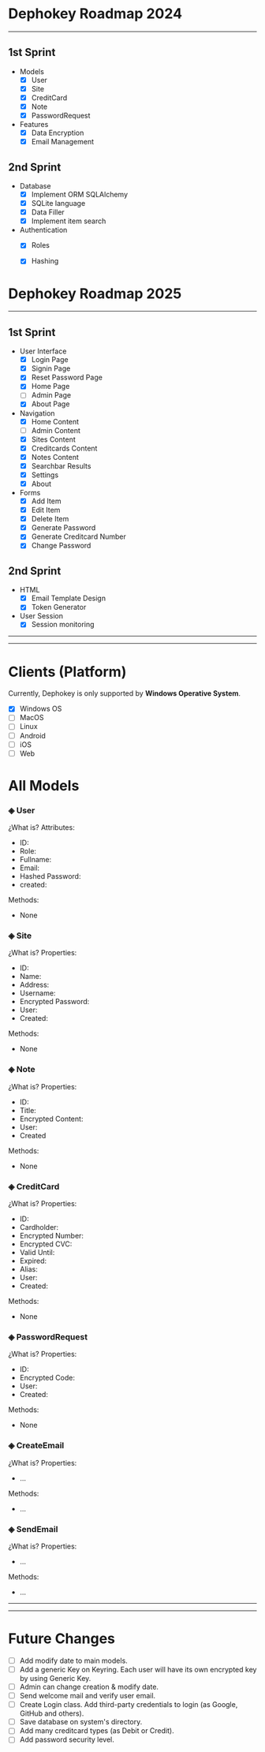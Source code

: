 
# Dephokey Roadmap 2024

---

## 1st Sprint

* Models
  * [x] User
  * [x] Site
  * [x] CreditCard
  * [x] Note
  * [x] PasswordRequest

* Features
  * [x] Data Encryption
  * [x] Email Management

## 2nd Sprint

* Database
  * [x] Implement ORM SQLAlchemy
  * [x] SQLite language
  * [x] Data Filler
  * [x] Implement item search

* Authentication
  * [x] Roles
  * [x] Hashing

  
# Dephokey Roadmap 2025

---

## 1st Sprint

* User Interface
  * [x] Login Page
  * [x] Signin Page
  * [x] Reset Password Page
  * [x] Home Page
  * [ ] Admin Page
  * [x] About Page

* Navigation
  * [x] Home Content
  * [ ] Admin Content
  * [x] Sites Content
  * [x] Creditcards Content
  * [x] Notes Content
  * [x] Searchbar Results
  * [x] Settings
  * [x] About

* Forms
  * [x] Add Item
  * [x] Edit Item
  * [x] Delete Item
  * [x] Generate Password
  * [x] Generate Creditcard Number
  * [x] Change Password

## 2nd Sprint

* HTML
  * [x] Email Template Design
  * [x] Token Generator

* User Session
  * [x] Session monitoring

---

---

# Clients (Platform)

Currently, Dephokey is only supported by **Windows Operative System**.

* [x] Windows OS
* [ ] MacOS
* [ ] Linux
* [ ] Android
* [ ] iOS
* [ ] Web

# All Models

### ◈ User
¿What is?
Attributes:
- ID:
- Role:
- Fullname:
- Email:
- Hashed Password:
- created:

Methods:
- None

### ◈ Site
¿What is?
Properties:
- ID:
- Name:
- Address:
- Username:
- Encrypted Password:
- User:
- Created:

Methods:
- None

### ◈ Note
¿What is?
Properties:
- ID:
- Title:
- Encrypted Content:
- User:
- Created

Methods:
- None

### ◈ CreditCard
¿What is?
Properties:
- ID:
- Cardholder:
- Encrypted Number:
- Encrypted CVC:
- Valid Until:
- Expired:
- Alias:
- User:
- Created:

Methods:
- None

### ◈ PasswordRequest
¿What is?
Properties:
- ID:
- Encrypted Code:
- User:
- Created:

Methods:
- None

### ◈ CreateEmail
¿What is?
Properties:
- ...

Methods:
- ...

### ◈ SendEmail
¿What is?
Properties:
- ...

Methods:
- ...

---

---

# Future Changes
* [ ] Add modify date to main models.
* [ ] Add a generic Key on Keyring. Each user will have its own encrypted key by using Generic Key.
* [ ] Admin can change creation & modify date.
* [ ] Send welcome mail and verify user email.
* [ ] Create Login class. Add third-party credentials to login (as Google, GitHub and others).
* [ ] Save database on system's directory.
* [ ] Add many creditcard types (as Debit or Credit).
* [ ] Add password security level.
